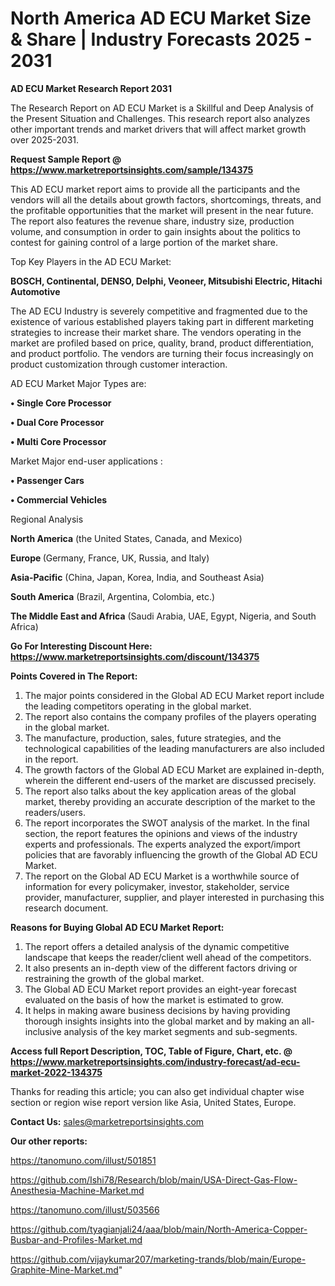  # North America AD ECU Market Size & Share | Industry Forecasts 2025 - 2031

<strong>AD ECU Market Research Report 2031</strong>

The Research Report on AD ECU Market is a Skillful and Deep Analysis of the Present Situation and Challenges. This research report also analyzes other important trends and market drivers that will affect market growth over 2025-2031.

<strong>Request Sample Report @ <a href=https://www.marketreportsinsights.com/sample/134375>https://www.marketreportsinsights.com/sample/134375</a></strong>

This AD ECU market report aims to provide all the participants and the vendors will all the details about growth factors, shortcomings, threats, and the profitable opportunities that the market will present in the near future. The report also features the revenue share, industry size, production volume, and consumption in order to gain insights about the politics to contest for gaining control of a large portion of the market share.

Top Key Players in the AD ECU Market:

<strong>BOSCH, Continental, DENSO, Delphi, Veoneer, Mitsubishi Electric, Hitachi Automotive</strong>

The AD ECU Industry is severely competitive and fragmented due to the existence of various established players taking part in different marketing strategies to increase their market share. The vendors operating in the market are profiled based on price, quality, brand, product differentiation, and product portfolio. The vendors are turning their focus increasingly on product customization through customer interaction.

AD ECU Market Major Types are:

<strong>• Single Core Processor

• Dual Core Processor

• Multi Core Processor</strong>

Market Major end-user applications :

<strong>• Passenger Cars

• Commercial Vehicles</strong>

Regional Analysis

</u><strong><b>North America</b></strong> (the United States, Canada, and Mexico)

<strong><b>Europe </b></strong>(Germany, France, UK, Russia, and Italy)

<strong><b>Asia-Pacific</b></strong> (China, Japan, Korea, India, and Southeast Asia)

<strong><b>South America</b></strong> (Brazil, Argentina, Colombia, etc.)

<strong><b>The Middle East and Africa</b></strong> (Saudi Arabia, UAE, Egypt, Nigeria, and South Africa)

<strong>Go For Interesting Discount Here: <a href=https://www.marketreportsinsights.com/discount/134375>https://www.marketreportsinsights.com/discount/134375</a></strong>

<strong>Points Covered in The Report:</strong>
<ol>
  <li>The major points considered in the Global AD ECU Market report include the leading competitors operating in the global market.</li>
  <li>The report also contains the company profiles of the players operating in the global market.</li>
  <li>The manufacture, production, sales, future strategies, and the technological capabilities of the leading manufacturers are also included in the report.</li>
  <li>The growth factors of the Global AD ECU Market are explained in-depth, wherein the different end-users of the market are discussed precisely.</li>
  <li>The report also talks about the key application areas of the global market, thereby providing an accurate description of the market to the readers/users.</li>
  <li>The report incorporates the SWOT analysis of the market. In the final section, the report features the opinions and views of the industry experts and professionals. The experts analyzed the export/import policies that are favorably influencing the growth of the Global AD ECU Market.</li>
  <li>The report on the Global AD ECU Market is a worthwhile source of information for every policymaker, investor, stakeholder, service provider, manufacturer, supplier, and player interested in purchasing this research document.</li>
</ol>
<strong>Reasons for Buying Global AD ECU Market Report:</strong>

<ol>
  <li>The report offers a detailed analysis of the dynamic competitive landscape that keeps the reader/client well ahead of the competitors.</li>
  <li>It also presents an in-depth view of the different factors driving or restraining the growth of the global market.</li>
  <li>The Global AD ECU Market report provides an eight-year forecast evaluated on the basis of how the market is estimated to grow.</li>
  <li>It helps in making aware business decisions by having providing thorough insights insights into the global market and by making an all-inclusive analysis of the key market segments and sub-segments.</li>
</ol>
<strong>Access full Report Description, TOC, Table of Figure, Chart, etc. @ <a href=https://www.marketreportsinsights.com/industry-forecast/ad-ecu-market-2022-134375>https://www.marketreportsinsights.com/industry-forecast/ad-ecu-market-2022-134375</a></strong>


Thanks for reading this article; you can also get individual chapter wise section or region wise report version like Asia, United States, Europe.

<strong>Contact Us:</strong>
sales@marketreportsinsights.com

<strong>Our other reports:</strong>

<a href=https://tanomuno.com/illust/501851>https://tanomuno.com/illust/501851</a>

<a href=https://github.com/Ishi78/Research/blob/main/USA-Direct-Gas-Flow-Anesthesia-Machine-Market.md>https://github.com/Ishi78/Research/blob/main/USA-Direct-Gas-Flow-Anesthesia-Machine-Market.md</a>

<a href=https://tanomuno.com/illust/503566>https://tanomuno.com/illust/503566</a>

<a href=https://github.com/tyagianjali24/aaa/blob/main/North-America-Copper-Busbar-and-Profiles-Market.md>https://github.com/tyagianjali24/aaa/blob/main/North-America-Copper-Busbar-and-Profiles-Market.md</a>

<a href=https://github.com/vijaykumar207/marketing-trands/blob/main/Europe-Graphite-Mine-Market.md>https://github.com/vijaykumar207/marketing-trands/blob/main/Europe-Graphite-Mine-Market.md</a>"
